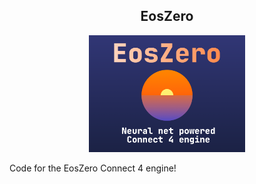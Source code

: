 <div align="center">
<b><h2>EosZero</h2></b>
<img src="Thumbnail.png" width="250">
</div>

Code for the EosZero Connect 4 engine!